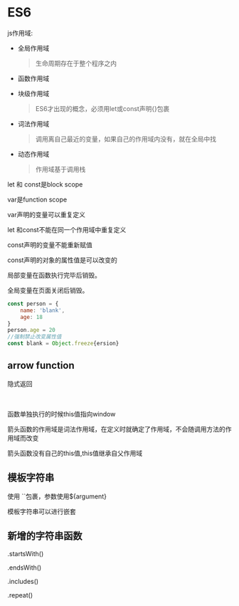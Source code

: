 # ES6

js作用域: 

- 全局作用域

  > 生命周期存在于整个程序之内

- 函数作用域

- 块级作用域

  > ES6才出现的概念，必须用let或const声明{}包裹

- 词法作用域

  > 调用离自己最近的变量，如果自己的作用域内没有，就在全局中找

- 动态作用域

  > 作用域基于调用栈



let 和 const是block scope

var是function scope

var声明的变量可以重复定义

let 和const不能在同一个作用域中重复定义

const声明的变量不能重新赋值

const声明的对象的属性值是可以改变的

局部变量在函数执行完毕后销毁。

全局变量在页面关闭后销毁。



```javascript
const person = {
    name: 'blank',
    age: 18
}
person.age = 20
//强制禁止改变属性值
const blank = Object.freeze{ersion}
```

## arrow function

隐式返回

　

函数单独执行的时候this值指向window

箭头函数的作用域是词法作用域，在定义时就确定了作用域，不会随调用方法的作用域而改变

箭头函数没有自己的this值,this值继承自父作用域

## 模板字符串

使用 ``包裹，参数使用${argument}

模板字符串可以进行嵌套

## 新增的字符串函数

.startsWith()

.endsWith()

.includes()

.repeat()